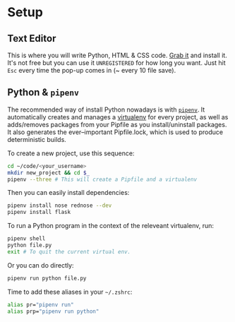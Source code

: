 # Setup

## Text Editor

This is where you will write Python, HTML & CSS code. [Grab it](https://www.sublimetext.com/) and install it. It's not free but you can use it `UNREGISTERED` for how long you want. Just hit `Esc` every time the pop-up comes in (~ every 10 file save).

## Python & `pipenv`

The recommended way of install Python nowadays is with [`pipenv`](https://docs.pipenv.org/). It automatically creates and manages a [virtualenv](https://virtualenv.pypa.io/en/stable/) for every project, as well as adds/removes packages from your Pipfile as you install/uninstall packages. It also generates the ever–important Pipfile.lock, which is used to produce deterministic builds.

To create a new project, use this sequence:

```bash
cd ~/code/<your_username>
mkdir new_project && cd $_
pipenv --three # This will create a Pipfile and a virtualenv
```

Then you can easily install dependencies:

```bash
pipenv install nose rednose --dev
pipenv install flask
```

To run a Python program in the context of the releveant virtualenv, run:

```bash
pipenv shell
python file.py
exit # To quit the current virtual env.
```

Or you can do directly:

```bash
pipenv run python file.py
```

Time to add these aliases in your `~/.zshrc`:

```bash
alias pr="pipenv run"
alias prp="pipenv run python"
```
